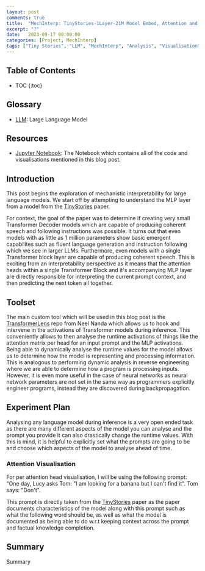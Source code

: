 ```yaml
---
layout: post
comments: true
title:  "MechInterp: TinyStories-1Layer-21M Model Embed, Attention and MLP Analysis (Part 1 - Basic Embedding, Attention and MLP Analysis)"
excerpt: "?"
date:   2023-09-17 00:00:00
categories: [Project, MechInterp]
tags: ["Tiny Stories", "LLM", "MechInterp", "Analysis", "Visualisation", "Attention", "MLP", "Embedding"]
---
```


## Table of Contents

* TOC
{:toc}

## Glossary

- [LLM](https://en.wikipedia.org/wiki/Large_language_model): Large Language Model

## Resources

- [Jupyter Notebook](https://github.com/MiscellaneousStuff/mech-interp-tinystories):
  The Notebook which contains all of the code and visualisations mentioned in this blog
  post.

## Introduction

This post begins the exploration of mechanistic interpretability for large language models.
We start off by attempting to understand the MLP layer from a model from the
[TinyStories](https://arxiv.org/pdf/2305.07759.pdf) paper.

For context, the goal of the paper
was to determine if creating very small Transformer Decoder models which are capable of 
producing coherent speech and following instructions was possible. It turns out that even
models with as little as 1 million parameters show basic emergent capabilites such as fluent
language generation and instruction following which we see in larger LLMs. Furthermore,
even models with a single Transformer block layer are capable of producing coherent speech.
This is exciting from an interpretability perspective as it means that the attention heads within
a single Transformer Block and it's accompanying MLP layer are directly responsible for
interpreting the current prompt context, and then predicting the next token all together.

## Toolset

The main custom tool which will be used in this blog post is the
[TransformerLens](https://github.com/neelnanda-io/TransformerLens) repo from Neel Nanda
which allows us to hook and intervene in the activations of Transformer models during
inference. This conveniently allows to then analyse the runtime activations of things
like the attention matrix per head for an input prompt and the MLP activations. Being
able to dynamically analyse the runtime values for the model allows us to determine
how the model is representing and processing information. This is analogous to performing
dynamic analysis in reverse engineering where we are able to determine how a program is
processing inputs. However, it is even more useful in the case of neural networks as
neural network parameters are not set in the same way as programmers explicitly engineer
programs, instead they are discovered during backpropagation.

## Experiment Plan

Analysing any language model during inference is a very open ended task as there are
many different aspects of the model you can analyse and the prompt you provide it can
also drastically change the runtime values. With this is mind, it is helpful to explicitly
set what the prompts are going to be and choose which aspects of the model to analyse
ahead of time.

### Attention Visualisation

For per attention head visualisation, I will be using the following prompt:
"One day, Lucy asks Tom: "I am looking for a banana but I can't find it". Tom says: "Don't".

This prompt is directly taken from the [TinyStories](https://arxiv.org/pdf/2305.07759.pdf)
paper as the paper documents characteristics of the model along with this prompt such
as what the following word should be, as well as what the model is documented as being
able to do w.r.t keeping context across the prompt and factual knowledge completion.

## Summary

Summary